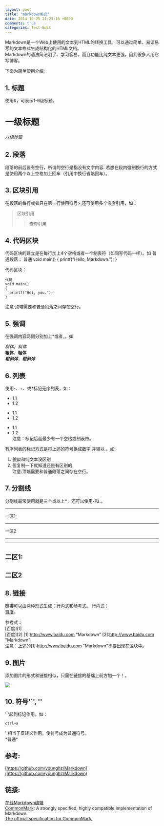 ```yaml
---
layout: post
title: "markdown格式"
date: 2014-10-25 21:23:16 +0800
comments: true
categories: Text-Edit
---
```



Markdown是一个Web上使用的文本到HTML的转换工具，可以通过简单、易读易写的文本格式生成结构化的HTML文档。  
Markdown的语法简洁明了、学习容易，而且功能比纯文本更强，因此很多人用它写博客。

下面为简单使用介绍:

## 1. 标题

使用#，可表示1-6级标题。

# 一级标题
###### 六级标题

## 2. 段落

段落的前后要有空行，所谓的空行是指没有文字内容.
若想在段内强制换行的方式是使用两个以上空格加上回车（引用中换行省略回车）。

## 3. 区块引用

在段落的每行或者只在第一行使用符号>,还可使用多个嵌套引用，如：
>区块引用
>>嵌套引用

## 4. 代码区块

代码区块的建立是在每行加上4个空格或者一个制表符（如同写代码一样）。如 普通段落：
普通
void main()
{
printf("Hello, Markdown.");
}

代码区块：

    代码
    void main()
    {
      printf("Hei, you.");
    }
注意:顶端需要和普通段落之间存在空行。

## 5. 强调

在强调内容两侧分别加上*或者_，如:  

*斜体*，_斜体_  
**粗体**，__粗体__  
***粗斜体***，___粗斜体___

## 6. 列表

使用-、+、或*标记无序列表，如：
- 1.1
- 1.2
+ 1.1
+ 1.2
* 1.1
* 1.2  
注意：标记后面最少有一个空格或制表符。

有序列表的标记方式是将上述的符号换成数字,并辅以.，如:

1. 貌似和纯文本没区别
2. 但复制一下就知道还是有区别的  
注意:顶端需要和普通段落之间存在空行。

## 7. 分割线

分割线最常使用就是三个或以上*，还可以使用-和_。
***
一区1:
******
一区2
***

------------------
二区1:
---
二区2
------------------

## 8. 链接

链接可以由两种形式生成：行内式和参考式。 行内式：  
    [百度](http://www.baidu.com "Markdown")。


参考式：  
[百度][1]  
[百度][2]
[1]:http://www.baidu.com "Markdown"
[2]:http://www.baidu.com "Markdown"  
注意：上述的[1]:http://www.baidu.com "Markdown"不要出现在区块中。

## 9. 图片

添加图片的形式和链接相似，只需在链接的基础上前方加一个！。

![](https://github.com/cosail/Algorithms/blob/master/chairTree.jpg)

## 10. 符号'`', '\'

'`'起到标记作用。如：

`ctrl+a`

'\'相当于反转义作用。使符号成为普通符号。  
\*普通\*

## 参考:
[https://github.com/younghz/Markdown](https://github.com/younghz/Markdown)
## 链接:
[在线Markdown编辑](https://www.zybuluo.com/mdeditor)  
[CommonMark](http://commonmark.org/): A strongly specified, highly compatible implementation of Markdown.  
[The official specification for CommonMark. ](http://jgm.github.io/stmd/spec.html)
